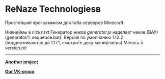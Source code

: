 # ReNaze Technologiesв
Простейший программизм для таба серверов Minecraft.

Никнеймы в *nicks.txt* 
Генератор ников *generator.js* наделает ников (ВАУ) (generator/1. sequence.bat).
Версия по умолчанию 1.12.2 (поддерживаются до 1.17.1, смотрите доку мэнифлаера) 
Менять в *version.txt*

---

[**Another project**](https://github.com/FluffyTale/minecorpfarmer)

[**Our VK-group**](https://vk.com/renaze)
